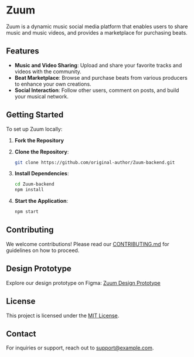 # Zuum

Zuum is a dynamic music social media platform that enables users to share music and music videos, and provides a marketplace for purchasing beats.

## Features

- **Music and Video Sharing**: Upload and share your favorite tracks and videos with the community.
- **Beat Marketplace**: Browse and purchase beats from various producers to enhance your own creations.
- **Social Interaction**: Follow other users, comment on posts, and build your musical network.

## Getting Started

To set up Zuum locally:

1. **Fork the Repository**
 
2. **Clone the Repository**:
   ```bash
   git clone https://github.com/original-author/Zuum-backend.git
   ```
3. **Install Dependencies**:
   ```bash
   cd Zuum-backend
   npm install
   ```
4. **Start the Application**:
   ```bash
   npm start
   ```

## Contributing

We welcome contributions! Please read our [CONTRIBUTING.md](link_to_contributing.md) for guidelines on how to proceed.

## Design Prototype

Explore our design prototype on Figma:
[Zuum Design Prototype](https://www.figma.com/proto/hMIck8al1FM0FFZXABTZKK/Zuum-Design?node-id=425-124&p=f&t=7e1XJpNLIAbOzRgK-0&scaling=scale-down&content-scaling=responsive&page-id=0%3A1)

## License

This project is licensed under the [MIT License](link_to_license).

## Contact

For inquiries or support, reach out to [support@example.com](mailto:support@example.com).

